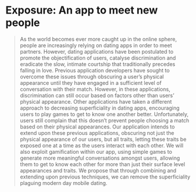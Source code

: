 # Exposure: An app to meet new people

> As the world becomes ever more caught up in the
online sphere, people are increasingly relying on
dating apps in order to meet partners. However,
dating applications have been postulated to promote the objectification of users, catalyse discrimination and eradicate the slow, intimate courtship
that traditionally precedes falling in love. Previous
application developers have sought to overcome
these issues through obscuring a user’s physical
appearance until they have engaged in a sufficient
level of conversation with their match. However,
in these applications, discrimination can still occur
based on factors other than users’ physical appearance. Other applications have
taken a different approach to decreasing superficiality in dating apps, encouraging users to play
games to get to know one another better. Unfortunately, users still complain that this doesn’t prevent
people choosing a match based on their physical
appearances. Our application intends to extend upon these previous applications,
obscuring not just the physical appearance of our
users, but all traits, letting these traits be exposed
one at a time as the users interact with each other.
We will also exploit gamification within our app,
using simple games to generate more meaningful
conversations amongst users, allowing them to get
to know each other for more than just their surface level appearances and traits. We propose that
through combining and extending upon previous
techniques, we can remove the superficiality plaguing modern day mobile dating.
